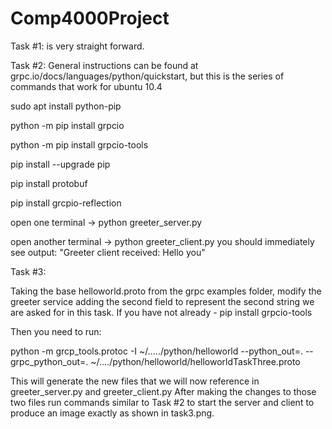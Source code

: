 # Comp4000Project
Task #1: is very straight forward. 

Task #2: General instructions can be found at grpc.io/docs/languages/python/quickstart, but this is the series of commands that work for ubuntu 10.4

sudo apt install python-pip

python -m pip install grpcio

python -m pip install grpcio-tools

pip install --upgrade pip

pip install protobuf

pip install grcpio-reflection


open one terminal 
-> python greeter_server.py


open another terminal 
-> python greeter_client.py
you should immediately see output: "Greeter client received: Hello you"


Task #3: 

Taking the base helloworld.proto from the grpc examples folder,
modify the greeter service adding the second field to represent the second string we are asked for in this task. 
If you have not already - pip install grpcio-tools

Then you need to run: 

python -m grcp_tools.protoc -I ~/...../python/helloworld --python_out=. --grpc_python_out=. ~/..../python/helloworld/helloworldTaskThree.proto

This will generate the new files that we will now reference in greeter_server.py and greeter_client.py
After making the changes to those two files run commands similar to Task #2 to start the server and client to produce an image exactly as shown in task3.png.
